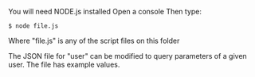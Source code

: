 You will need NODE.js installed
Open a console
Then type:

`$ node file.js`

Where "file.js" is any of the script files on this folder

The JSON file for "user" can be modified to query parameters of a given user. The file has example values.